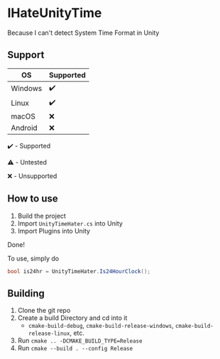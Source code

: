 # IHateUnityTime

Because I can't detect System Time Format in Unity

## Support

| OS      | Supported |
|---------|-----------|
| Windows | ✔️         |
| Linux   | ✔️         |
| macOS   | ❌         |
| Android | ❌         |

✔️ - Supported

⚠️ - Untested

❌ - Unsupported

## How to use

1. Build the project
2. Import `UnityTimeHater.cs` into Unity
3. Import Plugins into Unity

Done!

To use, simply do

```cs
bool is24hr = UnityTimeHater.Is24HourClock();
```

## Building

1. Clone the git repo
2. Create a build Directory and cd into it
   + `cmake-build-debug`, `cmake-build-release-windows`, `cmake-build-release-linux`, etc.
4. Run `cmake .. -DCMAKE_BUILD_TYPE=Release`
5. Run `cmake --build . --config Release`
